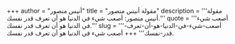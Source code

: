 +++
author = "أنيس منصور"
title = "مقولة أنيس منصور"
description = '''مقولة أنيس منصور: أصعب شيء في الدنيا هو أن تعرف قدر نفسك.'''
quote = '''أصعب شيء في الدنيا هو أن تعرف قدر نفسك.'''
slug = '''أصعب-شيء-في-الدنيا-هو-أن-تعرف-قدر-نفسك'''
+++
أصعب شيء في الدنيا هو أن تعرف قدر نفسك.
